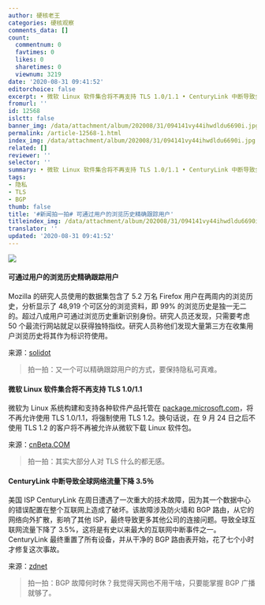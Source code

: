 ```yaml
---
author: 硬核老王
categories: 硬核观察
comments_data: []
count:
  commentnum: 0
  favtimes: 0
  likes: 0
  sharetimes: 0
  viewnum: 3219
date: '2020-08-31 09:41:52'
editorchoice: false
excerpt: • 微软 Linux 软件集合将不再支持 TLS 1.0/1.1 • CenturyLink 中断导致全球网络流量下降 3.5％
fromurl: ''
id: 12568
islctt: false
banner_img: /data/attachment/album/202008/31/094141vy44ihwdldu6690i.jpg
permalink: /article-12568-1.html
index_img: /data/attachment/album/202008/31/094141vy44ihwdldu6690i.jpg
related: []
reviewer: ''
selector: ''
summary: • 微软 Linux 软件集合将不再支持 TLS 1.0/1.1 • CenturyLink 中断导致全球网络流量下降 3.5％
tags:
- 隐私
- TLS
- BGP
thumb: false
title: '#新闻拍一拍# 可通过用户的浏览历史精确跟踪用户'
titleindex_img: /data/attachment/album/202008/31/094141vy44ihwdldu6690i.jpg
translator: ''
updated: '2020-08-31 09:41:52'
---
```


![](/data/attachment/album/202008/31/094141vy44ihwdldu6690i.jpg)


#### 可通过用户的浏览历史精确跟踪用户


Mozilla 的研究人员使用的数据集包含了 5.2 万名 Firefox 用户在两周内的浏览历史，分析显示了 48,919 个可区分的浏览资料，即 99% 的浏览历史是独一无二的。超过八成用户可通过浏览历史重新识别身份。研究人员还发现，只需要考虑 50 个最流行网站就足以获得独特指纹。研究人员称他们发现大量第三方在收集用户浏览历史将其作为标识符使用。


来源：[solidot](https://www.solidot.org/story?sid=65389 "https://www.solidot.org/story?sid=65389")



> 
> 拍一拍：又一个可以精确跟踪用户的方式，要保持隐私可真难。
> 
> 
> 


#### 微软 Linux 软件集合将不再支持 TLS 1.0/1.1


微软为 Linux 系统构建和支持各种软件产品托管在 [package.microsoft.com](http://package.microsoft.com/ "http://package.microsoft.com")，将不再允许使用 TLS 1.0/1.1，将强制使用 TLS 1.2。换句话说，在 9 月 24 日之后不使用 TLS 1.2 的客户将不再被允许从微软下载 Linux 软件包。


来源：[cnBeta.COM](https://www.cnbeta.com/articles/tech/1022355.htm "https://www.cnbeta.com/articles/tech/1022355.htm")



> 
> 拍一拍：其实大部分人对 TLS 什么的都无感。
> 
> 
> 


#### CenturyLink 中断导致全球网络流量下降 3.5％


美国 ISP CenturyLink 在周日遭遇了一次重大的技术故障，因为其一个数据中心的错误配置在整个互联网上造成了破坏。该故障涉及防火墙和 BGP 路由，从它的网络向外扩散，影响了其他 ISP，最终导致更多其他公司的连接问题。导致全球互联网流量下降了 3.5%，这将是有史以来最大的互联网中断事件之一。CenturyLink 最终重置了所有设备，并从干净的 BGP 路由表开始，花了七个小时才修复这次事故。


来源：[zdnet](https://www.zdnet.com/article/centurylink-outage-led-to-a-3-5-drop-in-global-web-traffic/ "https://www.zdnet.com/article/centurylink-outage-led-to-a-3-5-drop-in-global-web-traffic/")



> 
> 拍一拍：BGP 故障何时休？我觉得天网也不用干啥，只要能掌握 BGP 广播就够了。
> 
> 
>